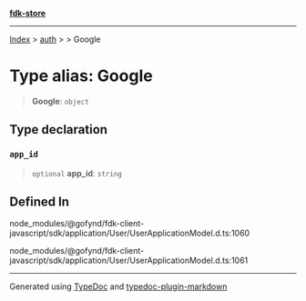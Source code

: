 [**fdk-store**](../../../README.md)
***

[Index](../../../API.md) > [auth](../../README.md) > [<internal>](../README.md) > Google

# Type alias: Google

> **Google**: `object`

## Type declaration

### `app_id`

> `optional` **app\_id**: `string`

## Defined In

node\_modules/@gofynd/fdk-client-javascript/sdk/application/User/UserApplicationModel.d.ts:1060

node\_modules/@gofynd/fdk-client-javascript/sdk/application/User/UserApplicationModel.d.ts:1061

***
Generated using [TypeDoc](https://typedoc.org/) and [typedoc-plugin-markdown](https://www.npmjs.com/package/typedoc-plugin-markdown)
